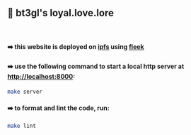## 💜 bt3gl's loyal.love.lore

<br>

#### ➡️   this website is deployed on **[ipfs](https://ipfs.tech/)** using **[fleek](https://app.fleek.xyz/)**

#### ➡️   use the following command to start a local http server at [http://localhost:8000](http://localhost:8000):

```bash
make server
```

#### ➡️   to format and lint the code, run:

```bash
make lint
```
